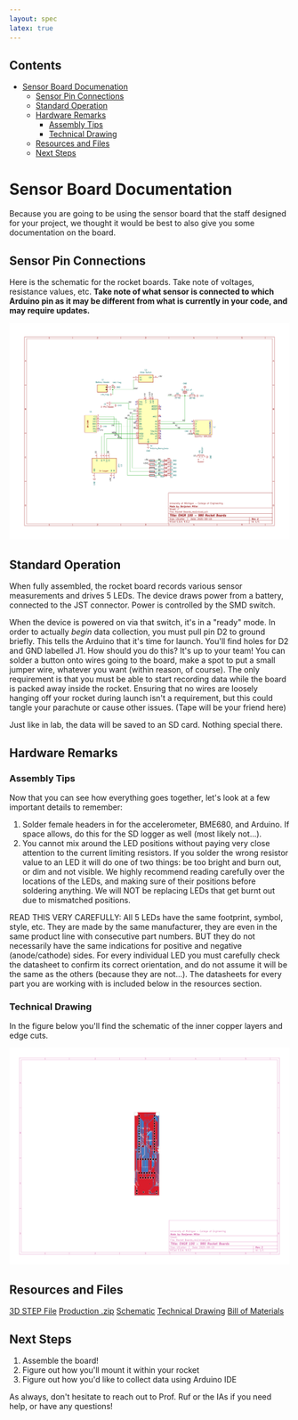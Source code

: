 ```yaml
---
layout: spec
latex: true
---
```


## Contents

- [Sensor Board Documenation](#sensor-board-documentation)
    - [Sensor Pin Connections](#sensor-pin-connections)
    - [Standard Operation](#standard-operation)
    - [Hardware Remarks](#hardware-remarks)
        - [Assembly Tips](#assembly-tips)
        - [Technical Drawing](#technical-drawing)
    - [Resources and Files](#resources-and-files)
    - [Next Steps](#next-steps)

# Sensor Board Documentation

Because you are going to be using the sensor board that the staff designed for your project, we thought it would be best to also give you some documentation on the board.

## Sensor Pin Connections

Here is the schematic for the rocket boards. Take note of voltages, resistance values, etc. **Take note of what sensor is connected to which Arduino pin as it may be different from what is currently in your code, and may require updates.**

![Rocket Board Schematic](/media/Rev2%20Schematic.png)

## Standard Operation
When fully assembled, the rocket board records various sensor measurements and drives 5 LEDs. The device draws power from a battery, connected to the JST connector. Power is controlled by the SMD switch. 

When the device is powered on via that switch, it's in a "ready" mode. In order to actually _begin_ data collection, you must pull pin D2 to ground briefly. This tells the Arduino that it's time for launch. You'll find holes for D2 and GND labelled J1. How should you do this? It's up to your team! You can solder a button onto wires going to the board, make a spot to put a small jumper wire, whatever you want (within reason, of course). The only requirement is that you must be able to start recording data while the board is packed away inside the rocket. Ensuring that no wires are loosely hanging off your rocket during launch isn't a requirement, but this could tangle your parachute or cause other issues. (Tape will be your friend here)

Just like in lab, the data will be saved to an SD card. Nothing special there.

## Hardware Remarks

### Assembly Tips
Now that you can see how everything goes together, let's look at a few important details to remember:

1. Solder female headers in for the accelerometer, BME680, and Arduino. If space allows, do this for the SD logger as well (most likely not...).
2. You cannot mix around the LED positions without paying very close attention to the current limiting resistors. If you solder the wrong resistor value to an LED it will do one of two things: be too bright and burn out, or dim and not visible. We highly recommend reading carefully over the locations of the LEDs, and making sure of their positions before soldering anything. We will NOT be replacing LEDs that get burnt out due to mismatched positions.

<div class="primer-spec-callout danger" markdown="1">
READ THIS VERY CAREFULLY: All 5 LEDs have the same footprint, symbol, style, etc. They are made by the same manufacturer, they are even in the same product line with consecutive part numbers. BUT they do not necessarily have the same indications for positive and negative (anode/cathode) sides. For every individual LED you must carefully check the datasheet to confirm its correct orientation, and do not assume it will be the same as the others (because they are not...). The datasheets for every part you are working with is included below in the resources section.
</div>

### Technical Drawing
In the figure below you'll find the schematic of the inner copper layers and edge cuts.

![Rocket Board Inner Copper](/media/inner_copper.png)

## Resources and Files

<a href="../sensor-board/Rocket Boards_rev2.step" download>3D STEP File</a>
<a href="../sensor-board/Rocket_Boards_-_Rev2.zip" download>Production .zip</a>
<a href="../sensor-board/Rev2 Schematic.pdf" download>Schematic</a>
<a href="../sensor-board/Rocket Boards_rev2 Drawing v1.pdf" download>Technical Drawing</a>
<a href="../sensor-board/bom.csv" download>Bill of Materials</a>

## Next Steps
1. Assemble the board!
2. Figure out how you'll mount it within your rocket
3. Figure out how you'd like to collect data using Arduino IDE

As always, don't hesitate to reach out to Prof. Ruf or the IAs if you need help, or have any questions!